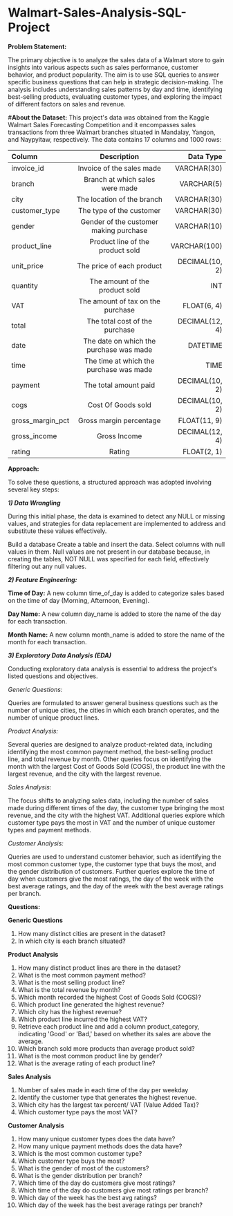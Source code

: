 # Walmart-Sales-Analysis-SQL-Project

**Problem Statement:**


The primary objective is to analyze the sales data of a Walmart store to gain insights into various aspects such as sales performance, customer behavior, and product popularity. The aim is to use SQL queries to answer specific business questions that can help in strategic decision-making. The analysis includes understanding sales patterns by day and time, identifying best-selling products, evaluating customer types, and exploring the impact of different factors on sales and revenue.

#**About the Dataset:**
This project's data was obtained from the Kaggle Walmart Sales Forecasting Competition and it encompasses sales transactions from three Walmart branches situated in Mandalay, Yangon, and Naypyitaw, respectively. The data contains 17 columns and 1000 rows:

| Column | Description | Data Type |
| :---         |     :---:      |          ---: |
| invoice_id  | Invoice of the sales made     | VARCHAR(30)    |
| branch    | Branch at which sales were made       | 	VARCHAR(5)     |
| city  | The location of the branch     | VARCHAR(30)  |
| customer_type   | The type of the customer      | 		VARCHAR(30)     |
| gender | Gender of the customer making purchase     | VARCHAR(10)    |
| product_line    | Product line of the product sold      | 	VARCHAR(100)    |
| unit_price  | The price of each product    | DECIMAL(10, 2)    |
| quantity   | The amount of the product sold       | 	INT    |
| VAT  | The amount of tax on the purchase     | FLOAT(6, 4)    |
| total   | The total cost of the purchase       | 	DECIMAL(12, 4)     |
| date  | The date on which the purchase was made     | DATETIME    |
| time   | The time at which the purchase was made       | 	TIME     |
| payment   | The total amount paid       | 	DECIMAL(10, 2)     |
| cogs   | Cost Of Goods sold       | 	DECIMAL(10, 2)     |
| gross_margin_pct   | Gross margin percentage       | 	FLOAT(11, 9)     |
| gross_income  | Gross Income      | 	DECIMAL(12, 4)     |
| rating   | Rating      | 	FLOAT(2, 1)    |


**Approach:**


To solve these questions, a structured approach was adopted involving several key steps:


**_1) Data Wrangling_**

During this initial phase, the data is examined to detect any NULL or missing values, and strategies for data replacement are implemented to address and substitute these values effectively.

Build a database
Create a table and insert the data.
Select columns with null values in them. Null values are not present in our database because, in creating the tables, NOT NULL was specified for each field, effectively filtering out any null values.

_**2) Feature Engineering:**_


**Time of Day:** A new column time_of_day is added to categorize sales based on the time of day (Morning, Afternoon, Evening).


**Day Name:** A new column day_name is added to store the name of the day for each transaction.


**Month Name:** A new column month_name is added to store the name of the month for each transaction.

_**3) Exploratory Data Analysis (EDA)**_

Conducting exploratory data analysis is essential to address the project's listed questions and objectives.


_Generic Questions:_

Queries are formulated to answer general business questions such as the number of unique cities, the cities in which each branch operates, and the number of unique product lines.

_Product Analysis:_

Several queries are designed to analyze product-related data, including identifying the most common payment method, the best-selling product line, and total revenue by month.
Other queries focus on identifying the month with the largest Cost of Goods Sold (COGS), the product line with the largest revenue, and the city with the largest revenue.

_Sales Analysis:_

The focus shifts to analyzing sales data, including the number of sales made during different times of the day, the customer type bringing the most revenue, and the city with the highest VAT.
Additional queries explore which customer type pays the most in VAT and the number of unique customer types and payment methods.

_Customer Analysis:_

Queries are used to understand customer behavior, such as identifying the most common customer type, the customer type that buys the most, and the gender distribution of customers.
Further queries explore the time of day when customers give the most ratings, the day of the week with the best average ratings, and the day of the week with the best average ratings per branch.


**Questions:**


**Generic Questions**
1) How many distinct cities are present in the dataset?
2) In which city is each branch situated?

**Product Analysis**
1) How many distinct product lines are there in the dataset?
2) What is the most common payment method?
3) What is the most selling product line?
4) What is the total revenue by month?
5) Which month recorded the highest Cost of Goods Sold (COGS)?
6) Which product line generated the highest revenue?
7) Which city has the highest revenue?
8) Which product line incurred the highest VAT?
9) Retrieve each product line and add a column product_category, indicating 'Good' or 'Bad,' based on whether its sales are above the average.
10) Which branch sold more products than average product sold?
11) What is the most common product line by gender?
12) What is the average rating of each product line?

**Sales Analysis**
1) Number of sales made in each time of the day per weekday
2) Identify the customer type that generates the highest revenue.
3) Which city has the largest tax percent/ VAT (Value Added Tax)?
4) Which customer type pays the most VAT?

**Customer Analysis**
1) How many unique customer types does the data have?
2) How many unique payment methods does the data have?
3) Which is the most common customer type?
4) Which customer type buys the most?
5) What is the gender of most of the customers?
6) What is the gender distribution per branch?
7) Which time of the day do customers give most ratings?
8) Which time of the day do customers give most ratings per branch?
9) Which day of the week has the best avg ratings?
10) Which day of the week has the best average ratings per branch?


